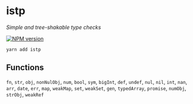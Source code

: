 # istp

*Simple and tree-shakable type checks*

[![NPM version](https://img.shields.io/npm/v/istp.svg)](https://www.npmjs.com/package/istp)

```shell
yarn add istp
```

## Functions

`fn`, `str`, `obj`, `nonNulObj`, `num`, `bool`, `sym`, `bigInt`, `def`, `undef`,
`nul`, `nil`, `int`, `nan`, `arr`, `date`, `err`, `map`, `weakMap`, `set`,
`weakSet`, `gen`, `typedArray`, `promise`, `numObj`, `strObj`, `weakRef`
